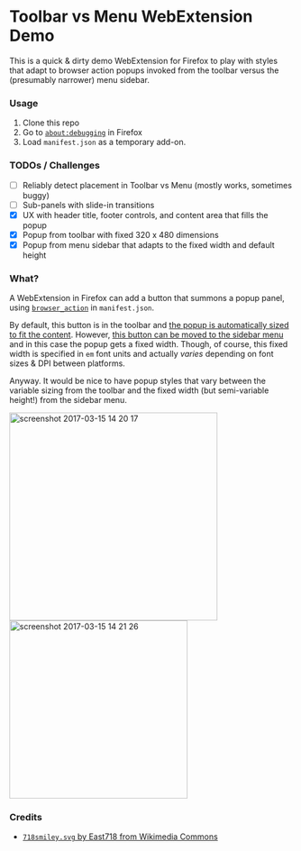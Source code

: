 Toolbar vs Menu WebExtension Demo
=================================

This is a quick & dirty demo WebExtension for Firefox to play with styles that
adapt to browser action popups invoked from the toolbar versus the (presumably
narrower) menu sidebar.

### Usage

1. Clone this repo
1. Go to [`about:debugging`](https://developer.mozilla.org/en-US/docs/Tools/about:debugging) in Firefox
1. Load `manifest.json` as a temporary add-on.

### TODOs / Challenges

- [ ] Reliably detect placement in Toolbar vs Menu (mostly works, sometimes buggy)
- [ ] Sub-panels with slide-in transitions
- [x] UX with header title, footer controls, and content area that fills the popup
- [x] Popup from toolbar with fixed 320 x 480 dimensions
- [x] Popup from menu sidebar that adapts to the fixed width and default height

### What?

A WebExtension in Firefox can add a button that summons a popup
panel, using [`browser_action`](https://developer.mozilla.org/en-US/Add-ons/WebExtensions/API/browserAction)
in `manifest.json`.

By default, this button is in the toolbar and [the popup is automatically sized
to fit the content](https://developer.mozilla.org/en-US/Add-ons/WebExtensions/User_interface_components#Popup_resizing).
However, [this button can be moved to the sidebar menu](https://support.mozilla.org/t5/Customize-controls-options-and/Customize-Firefox-controls-buttons-and-toolbars/ta-p/2715#w_customize-the-menu-or-the-toolbar)
and in this case the popup gets a fixed width. Though, of course, this fixed
width is specified in `em` font units and actually *varies* depending on font
sizes & DPI between platforms.

Anyway. It would be nice to have popup styles that vary between the variable sizing
from the toolbar and the fixed width (but semi-variable height!) from the sidebar
menu.

<img width="369" alt="screenshot 2017-03-15 14 20 17" src="https://cloud.githubusercontent.com/assets/21687/23964394/b555bec8-098a-11e7-9be5-9f12a02d16db.png">
<img width="316" alt="screenshot 2017-03-15 14 21 26" src="https://cloud.githubusercontent.com/assets/21687/23964397/b795bcd8-098a-11e7-9bf5-fbc4ad233f52.png">

### Credits

* [`718smiley.svg` by East718 from Wikimedia Commons](https://commons.wikimedia.org/wiki/File:718smiley.svg)
